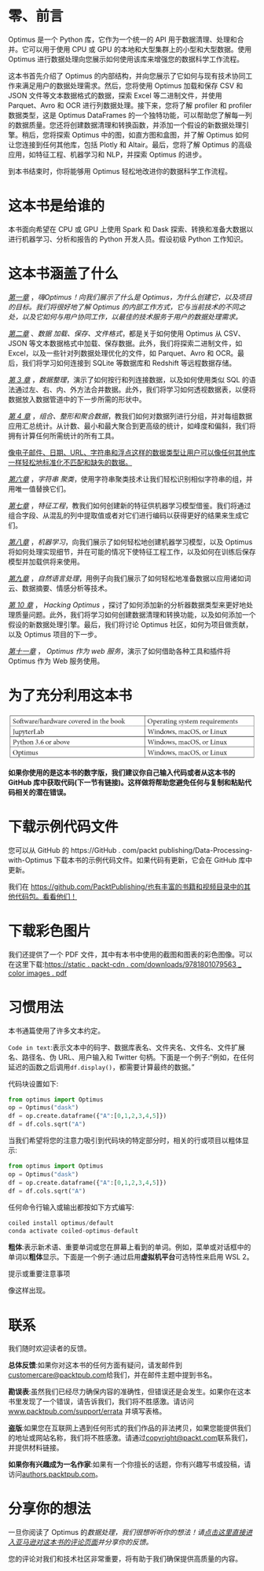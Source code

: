 # 零、前言

Optimus 是一个 Python 库，它作为一个统一的 API 用于数据清理、处理和合并。它可以用于使用 CPU 或 GPU 的本地和大型集群上的小型和大型数据。使用 Optimus 进行数据处理向您展示如何使用该库来增强您的数据科学工作流程。

这本书首先介绍了 Optimus 的内部结构，并向您展示了它如何与现有技术协同工作来满足用户的数据处理需求。然后，您将使用 Optimus 加载和保存 CSV 和 JSON 文件等文本数据格式的数据，探索 Excel 等二进制文件，并使用 Parquet、Avro 和 OCR 进行列数据处理。接下来，您将了解 profiler 和 profiler 数据类型，这是 Optimus DataFrames 的一个独特功能，可以帮助您了解每一列的数据质量。您还将创建数据清理和转换函数，并添加一个假设的新数据处理引擎。稍后，您将探索 Optimus 中的图，如直方图和盒图，并了解 Optimus 如何让您连接到任何其他库，包括 Plotly 和 Altair。最后，您将了解 Optimus 的高级应用，如特征工程、机器学习和 NLP，并探索 Optimus 的进步。

到本书结束时，你将能够用 Optimus 轻松地改进你的数据科学工作流程。

# 这本书是给谁的

本书面向希望在 CPU 或 GPU 上使用 Spark 和 Dask 探索、转换和准备大数据以进行机器学习、分析和报告的 Python 开发人员。假设初级 Python 工作知识。

# 这本书涵盖了什么

[*第一章*](B17166_01_Final_SB_epub.xhtml#_idTextAnchor015) ，*嗨Optimus！向我们展示了什么是 Optimus，为什么创建它，以及项目的目标。我们将很好地了解 Optimus 的内部工作方式，它与当前技术的不同之处，以及它如何与用户协同工作，以最佳的技术服务于用户的数据处理需求。*

[*第二章*](B17166_02_Final_SS_epub.xhtml#_idTextAnchor039) 、*数据* *加载、保存、文件格式*，都是关于如何使用 Optimus 从 CSV、JSON 等文本数据格式中加载、保存数据。此外，我们将探索二进制文件，如 Excel，以及一些针对列数据处理优化的文件，如 Parquet、Avro 和 OCR。最后，我们将学习如何连接到 SQLite 等数据库和 Redshift 等远程数据存储。

[*第 3 章*](B17166_03_Final_VK_epub.xhtml#_idTextAnchor064) ，*数据整理*，演示了如何按行和列连接数据，以及如何使用类似 SQL 的语法通过左、右、内、外方法合并数据。此外，我们将学习如何透视数据表，以便将数据放入数据管道中的下一步所需的形状中。

[*第 4 章*](B17166_04_Final_VK_epub.xhtml#_idTextAnchor085) ，*组合、整形和聚合数据*，教我们如何对数据列进行分组，并对每组数据应用汇总统计。从计数、最小和最大聚合到更高级的统计，如峰度和偏斜，我们将拥有计算任何所需统计的所有工具。

[像电子邮件、日期、URL、字符串和浮点这样的数据类型让用户可以像任何其他库一样轻松地标准化不匹配和缺失的数据。](B17166_05_Final_VK_epub.xhtml#_idTextAnchor099)

[*第六章*](B17166_06_Final_SB_epub.xhtml#_idTextAnchor112) ，*字符串* *聚类*，使用字符串聚类技术让我们轻松识别相似字符串的组，并用唯一值替换它们。

[*第七章*](B17166_07_Final_VK_epub.xhtml#_idTextAnchor124) ，*特征工程*，教我们如何创建新的特征供机器学习模型借鉴。我们将通过组合字段、从混乱的列中提取值或者对它们进行编码以获得更好的结果来生成它们。

[*第八章*](B17166_08_Final_SB_epub.xhtml#_idTextAnchor150) ，*机器学习*，向我们展示了如何轻松地创建机器学习模型，以及 Optimus 将如何处理实现细节，并在可能的情况下使特征工程工作，以及如何在训练后保存模型并加载供将来使用。

[*第九章*](B17166_09_Final_SB_epub.xhtml#_idTextAnchor168) ，*自然语言处理*，用例子向我们展示了如何轻松地准备数据以应用诸如词云、数据摘要、情感分析等技术。

[*第 10 章*](B17166_10_Final_SB_epub.xhtml#_idTextAnchor187) ， *Hacking Optimus* ，探讨了如何添加新的分析器数据类型来更好地处理质量问题。此外，我们将学习如何创建数据清理和转换功能，以及如何添加一个假设的新数据处理引擎。最后，我们将讨论 Optimus 社区，如何为项目做贡献，以及 Optimus 项目的下一步。

[*第十一章*](B17166_11_Final_SB_epub.xhtml#_idTextAnchor204) ， *Optimus 作为 web 服务*，演示了如何借助各种工具和插件将 Optimus 作为 Web 服务使用。

# 为了充分利用这本书

![](img/Preface_Table_01.jpg)

**如果你使用的是这本书的数字版，我们建议你自己输入代码或者从这本书的 GitHub 库中获取代码(下一节有链接)。这样做将帮助您避免任何与复制和粘贴代码相关的潜在错误。**

# 下载示例代码文件

您可以从 GitHub 的 https://GitHub . com/packt publishing/Data-Processing-with-Optimus 下载本书的示例代码文件。如果代码有更新，它会在 GitHub 库中更新。

我们在 https://github.com/PacktPublishing/也有丰富的书籍和视频目录中的其他代码包。看看他们！

# 下载彩色图片

我们还提供了一个 PDF 文件，其中有本书中使用的截图和图表的彩色图像。可以在这里下载:[https://static . packt-cdn . com/downloads/9781801079563 _ color images . pdf](_ColorImages.pdf)

# 习惯用法

本书通篇使用了许多文本约定。

`Code in text`:表示文本中的码字、数据库表名、文件夹名、文件名、文件扩展名、路径名、伪 URL、用户输入和 Twitter 句柄。下面是一个例子:“例如，在任何延迟的函数之后调用`df.display()`，都需要计算最终的数据。”

代码块设置如下:

```py
from optimus import Optimus
op = Optimus("dask")
df = op.create.dataframe({"A":[0,1,2,3,4,5]})
df = df.cols.sqrt("A")
```

当我们希望将您的注意力吸引到代码块的特定部分时，相关的行或项目以粗体显示:

```py
from optimus import Optimus
op = Optimus("dask")
df = op.create.dataframe({"A":[0,1,2,3,4,5]})
df = df.cols.sqrt("A")
```

任何命令行输入或输出都按如下方式编写:

```py
coiled install optimus/default 
conda activate coiled-optimus-default
```

**粗体**:表示新术语、重要单词或您在屏幕上看到的单词。例如，菜单或对话框中的单词以**粗体**显示。下面是一个例子:通过启用**虚拟机平台**可选特性来启用 WSL 2。

提示或重要注意事项

像这样出现。

# 联系

我们随时欢迎读者的反馈。

**总体反馈**:如果你对这本书的任何方面有疑问，请发邮件到[customercare@packtpub.com](mailto:customercare@packtpub.com)给我们，并在邮件主题中提到书名。

**勘误表**:虽然我们已经尽力确保内容的准确性，但错误还是会发生。如果你在这本书里发现了一个错误，请告诉我们，我们将不胜感激。请访问 www.packtpub.com/support/errata 并填写表格。

**盗版**:如果您在互联网上遇到任何形式的我们作品的非法拷贝，如果您能提供我们的地址或网站名称，我们将不胜感激。请通过[copyright@packt.com](mailto:copyright@packt.com)联系我们，并提供材料链接。

**如果你有兴趣成为一名作家**:如果有一个你擅长的话题，你有兴趣写书或投稿，请访问[authors.packtpub.com](http://authors.packtpub.com)。

# 分享你的想法

一旦你阅读了 Optimus 的*数据处理，我们很想听听你的想法！请[点击这里直接进入亚马逊对这本书的评论页面](https://packt.link/r/1-801-07956-0)并分享你的反馈。*

您的评论对我们和技术社区非常重要，将有助于我们确保提供高质量的内容。